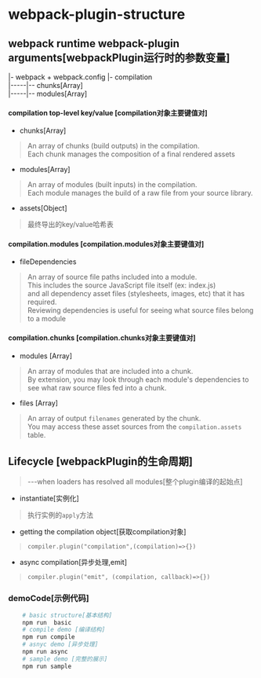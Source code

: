 # webpack-plugin-structure
## webpack runtime  webpack-plugin arguments[webpackPlugin运行时的参数变量]
|- webpack + webpack.config
|- compilation  
|-----|-- chunks[Array]  
|-----|-- modules[Array] 
  
#### compilation top-level key/value  [compilation对象主要键值对]
- chunks[Array]     
> An array of chunks (build outputs) in the compilation.  
> Each chunk manages the composition of a final rendered assets     

 
- modules[Array]  
> An array of modules (built inputs) in the compilation.   
> Each module manages the build of a raw file from your source library.  

- assets[Object]
> 最终导出的key/value哈希表
 
#### compilation.modules  [compilation.modules对象主要键值对]
- fileDependencies  
> An array of source file paths included into a module.  
> This includes the source JavaScript file itself (ex: index.js)  
> and all dependency asset files (stylesheets, images, etc) that it has required.    
> Reviewing dependencies is useful for seeing what source files belong to a module

#### compilation.chunks  [compilation.chunks对象主要键值对]
- modules [Array] 
> An array of modules that are included into a chunk.   
> By extension, you may look through each module's dependencies to see what raw source files fed into a chunk.

- files [Array]  
> An array of output ```filenames``` generated by the chunk.  
> You may access these asset sources from the ```compilation.assets``` table.

## Lifecycle [webpackPlugin的生命周期]
> ---when loaders has resolved all modules[整个plugin编译的起始点] 

- instantiate[实例化]
> 执行实例的```apply```方法  

- getting the compilation object[获取compilation对象]
> ```compiler.plugin("compilation",(compilation)=>{})```

- async compilation[异步处理,emit]
> ```compiler.plugin("emit", (compilation, callback)=>{})```

### demoCode[示例代码]
```bash
    # basic structure[基本结构]
    npm run  basic
    # compile demo [编译结构]
    npm run compile
    # asnyc demo [异步处理]
    npm run async 
    # sample demo [完整的展示]
    npm run sample
    
```

 
 

